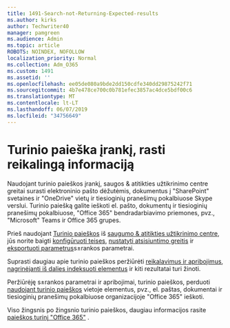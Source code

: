 ```yaml
---
title: 1491-Search-not-Returning-Expected-results
ms.author: kirks
author: Techwriter40
manager: pamgreen
ms.audience: Admin
ms.topic: article
ROBOTS: NOINDEX, NOFOLLOW
localization_priority: Normal
ms.collection: Adm_O365
ms.custom: 1491
ms.assetid: ''
ms.openlocfilehash: ee05de080a9bde2dd150cdfe340dd29875242f71
ms.sourcegitcommit: 4b7e478ce700c0b781efec3857ac4dce5bdf00c6
ms.translationtype: MT
ms.contentlocale: lt-LT
ms.lasthandoff: 06/07/2019
ms.locfileid: "34756649"
---
```

# <a name="content-search-tool-to-find-relevant-info"></a>Turinio paieška įrankį, rasti reikalingą informaciją

Naudojant turinio paieškos įrankį, saugos & atitikties užtikrinimo centre greitai surasti elektroninio pašto dėžutėmis, dokumentus į "SharePoint" svetaines ir "OneDrive" vietų ir tiesioginių pranešimų pokalbiuose Skype verslui. Turinio paiešką galite ieškoti el. pašto, dokumentų ir tiesioginių pranešimų pokalbiuose, "Office 365" bendradarbiavimo priemones, pvz., "Microsoft" Teams ir Office 365 grupes.


Prieš naudojant [Turinio paieškos](https://sip.protection.office.com/contentsearchbeta?ContentOnly=1) iš [saugumo & atitikties užtikrinimo centre](https://sip.protection.office.com/homepage), jūs norite baigti [konfigūruoti teises](https://docs.microsoft.com/office365/securitycompliance/permissions-filtering-for-content-search), [nustatyti atsisiuntimo greitis](https://docs.microsoft.com/en-us/office365/securitycompliance/increase-download-speeds-when-exporting-ediscovery-results) ir [eksportuoti parametrus](https://docs.microsoft.com/en-us/office365/securitycompliance/disable-reports-when-you-export-content-search-results)s±rankos parametrai.

Suprasti daugiau apie turinio paieškos peržiūrėti [reikalavimus ir apribojimus](https://docs.microsoft.com/office365/securitycompliance/limits-for-content-search), [nagrinėjanti iš dalies indeksuoti elementus](https://docs.microsoft.com/office365/securitycompliance/investigating-partially-indexed-items-in-ediscovery) ir kiti rezultatai turi žinoti.

Peržiūrėję s±rankos parametrai ir apribojimai, turinio paieškos, perduoti [naudojant turinio paieškos</a> vietoje elementus, pvz., el. paštas, dokumentai ir tiesioginių pranešimų pokalbiuose organizacijoje "Office 365" ieškoti](https://docs.microsoft.com/office365/securitycompliance/content-search).

Viso žingsnis po žingsnio turinio paieškos, daugiau informacijos rasite [paieškos turinį "Office 365"](https://docs.microsoft.com/office365/securitycompliance/search-for-content) .
